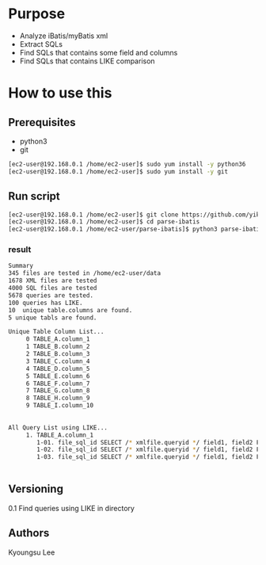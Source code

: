 # Purpose
 * Analyze iBatis/myBatis xml
 * Extract SQLs
 * Find SQLs that contains some field and columns
 * Find SQLs that contains LIKE comparison
 
# How to use this
## Prerequisites
 * python3
 * git
```bash
[ec2-user@192.168.0.1 /home/ec2-user]$ sudo yum install -y python36
[ec2-user@192.168.0.1 /home/ec2-user]$ sudo yum install -y git 
```

## Run script
```bash
[ec2-user@192.168.0.1 /home/ec2-user]$ git clone https://github.com/yikster/parse-ibatis
[ec2-user@192.168.0.1 /home/ec2-user]$ cd parse-ibatis
[ec2-user@192.168.0.1 /home/ec2-user/parse-ibatis]$ python3 parse-ibatis.py -p /home/ec2-user/data 
```
### result
```bash
Summary
345 files are tested in /home/ec2-user/data
1678 XML files are tested
4000 SQL files are tested
5678 queries are tested.
100 queries has LIKE.
10  unique table.columns are found.
5 unique tabls are found.

Unique Table Column List...
	 0 TABLE_A.column_1
	 1 TABLE_B.column_2
	 2 TABLE_B.column_3
	 3 TABLE_C.column_4
	 4 TABLE_D.column_5
	 5 TABLE_E.column_6
	 6 TABLE_F.column_7
	 7 TABLE_G.column_8
	 8 TABLE_H.column_9
	 9 TABLE_I.column_10
	 
	 
All Query List using LIKE...
     1. TABLE_A.column_1
        1-01. file_sql_id SELECT /* xmlfile.queryid */ field1, field2 FROM ...
        1-02. file_sql_id SELECT /* xmlfile.queryid */ field1, field2 FROM ...
        1-03. file_sql_id SELECT /* xmlfile.queryid */ field1, field2 FROM ...
	 
```

## Versioning
0.1 Find queries using LIKE in directory

## Authors
Kyoungsu Lee